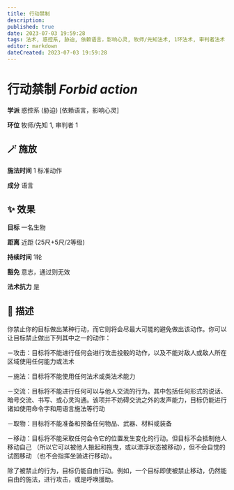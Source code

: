 ```yaml
---
title: 行动禁制
description: 
published: true
date: 2023-07-03 19:59:28
tags: 法术, 惑控系, 胁迫, 依赖语言，影响心灵, 牧师/先知法术, 1环法术, 审判者法术
editor: markdown
dateCreated: 2023-07-03 19:59:28
---
```


# **行动禁制** *Forbid action*

**学派** 惑控系 (胁迫) \[依赖语言，影响心灵\] 

**环位** 牧师/先知 1, 审判者 1

## 🪄 施放

**施法时间** 1 标准动作

**成分** 语言

## ✨ 效果 

**目标** 一名生物 

**距离** 近距 (25尺+5尺/2等级)  

**持续时间** 1轮 

**豁免** 意志，通过则无效

**法术抗力** 是

## 📖 描述

你禁止你的目标做出某种行动，而它则将会尽最大可能的避免做出该动作。你可以让目标禁止做出下列其中之一的动作：

－攻击：目标将不能进行任何会进行攻击投骰的动作，以及不能对敌人或敌人所在区域使用任何能力或法术

－施法：目标将不能使用任何法术或类法术能力

－交流：目标将不能进行任何可以与他人交流的行为。其中包括任何形式的说话、暗号交流、书写、或心灵沟通。该项并不妨碍交流之外的发声能力，目标仍能进行诸如使用命令字和用语言施法等行动

－取物：目标将不能准备和预备任何物品、武器、材料或装备

－移动：目标将不能采取任何会令它的位置发生变化的行动。但目标不会抵制他人移动自己 （所以它可以被他人搬起和拖曳，或以漂浮状态被移动），但不会自觉的试图移动 （也不会指挥坐骑进行移动）。

除了被禁止的行为，目标仍能自由行动。例如，一个目标即使被禁止移动，仍然能自由的施法，进行攻击，或是呼唤援助。
    